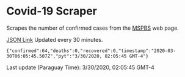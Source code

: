 # Covid-19 Scraper

Scrapes the number of confirmed cases from the [MSPBS](https://www.mspbs.gov.py/covid-19.php) web page.

[JSON Link](https://jmayalag.github.io/covid19-scrape/cases.json)
Updated every 30 minutes.
```
{"confirmed":64,"deaths":0,"recovered":0,"timestamp":"2020-03-30T06:05:45.507Z","pyt":"3/30/2020, 02:05:45 GMT-4"}
```
Last update (Paraguay Time): 3/30/2020, 02:05:45 GMT-4